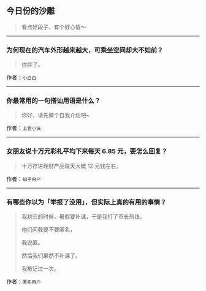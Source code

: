 ## 今日份的沙雕

> 看点好段子，有个好心情～


 
---

### 为何现在的汽车外形越来越大，可乘坐空间却大不如前？

> 你胖了。


作者：`小白白`

---

### 你最常用的一句搭讪用语是什么？

> 你好，请先做个自我介绍吧~


作者：`上官小沫`

---

### 女朋友说十万元彩礼平均下来每天 6.85 元，要怎么回复？

> 十万存进理财产品每天大概 12 元钱左右。


作者：`知乎用户`

---

### 有哪些你以为「举报了没用」，但实际上真的有用的事情？

> 我初三的时候，暑假要补课，于是我打了市长热线。
> 
> 他们问我要不要匿名，
> 
> 我说匿。
> 
> 然后我们果然不补课了。
> 
> 我被记过一次。


作者：`匿名用户`